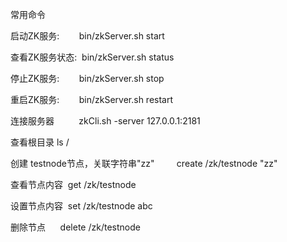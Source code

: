 常用命令

启动ZK服务:        bin/zkServer.sh start

查看ZK服务状态:  bin/zkServer.sh status

停止ZK服务:        bin/zkServer.sh stop

重启ZK服务:        bin/zkServer.sh restart 

连接服务器          zkCli.sh -server 127.0.0.1:2181

查看根目录 ls /

创建 testnode节点，关联字符串"zz"         create /zk/testnode "zz"

查看节点内容  get /zk/testnode 

设置节点内容  set /zk/testnode abc

删除节点      delete /zk/testnode
